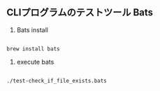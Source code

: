 ## CLIプログラムのテストツール Bats

1. Bats install

```

brew install bats

```

1. execute bats

```

./test-check_if_file_exists.bats

```
